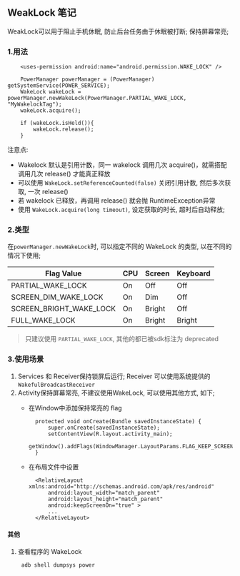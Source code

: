 WeakLock 笔记
------

WeakLock可以用于阻止手机休眠, 防止后台任务由于休眠被打断; 保持屏幕常亮;

### 1.用法
        <uses-permission android:name="android.permission.WAKE_LOCK" />

        PowerManager powerManager = (PowerManager) getSystemService(POWER_SERVICE);
        WakeLock wakeLock = powerManager.newWakeLock(PowerManager.PARTIAL_WAKE_LOCK, "MyWakelockTag");
        wakeLock.acquire();
        
        if (wakeLock.isHeld()){
            wakeLock.release();
        }

注意点:    
- Wakelock 默认是引用计数，同一 wakelock 调用几次 acquire()，就需搭配调用几次 release() 才能真正释放
- 可以使用 `WakeLock.setReferenceCounted(false)` 关闭引用计数, 然后多次获取, 一次 release()
- 若 wakelock 已释放，再调用 release() 就会抛 RuntimeException异常
- 使用 `WakeLock.acquire(long timeout)`, 设定获取的时长, 超时后自动释放;

### 2.类型
在`powerManager.newWakeLock`时, 可以指定不同的 WakeLock 的类型, 以在不同的情况下使用;     

Flag Value |	CPU |	Screen |	Keyboard
----- | ----- | ---- | -----
PARTIAL_WAKE_LOCK |	On	| Off	|Off
SCREEN_DIM_WAKE_LOCK	| On	| Dim	|Off
SCREEN_BRIGHT_WAKE_LOCK	| On	| Bright	|Off
FULL_WAKE_LOCK	| On	|Bright	| Bright

> 只建议使用 `PARTIAL_WAKE_LOCK`, 其他的都已被sdk标注为 deprecated 

### 3.使用场景
1. Services 和 Receiver保持锁屏后运行; Receiver 可以使用系统提供的 `WakefulBroadcastReceiver`
2. Activity保持屏幕常亮, 不建议使用WakeLock, 可以使用其他方式, 如下;     
    - 在Window中添加保持常亮的 flag

            protected void onCreate(Bundle savedInstanceState) {
                super.onCreate(savedInstanceState);
                setContentView(R.layout.activity_main);
                getWindow().addFlags(WindowManager.LayoutParams.FLAG_KEEP_SCREEN_ON);
            }
    - 在布局文件中设置

            <RelativeLayout xmlns:android="http://schemas.android.com/apk/res/android"
                android:layout_width="match_parent"
                android:layout_height="match_parent"
                android:keepScreenOn="true" >
                ...
            </RelativeLayout>

#### 其他

1. 查看程序的 WakeLock

        adb shell dumpsys power
